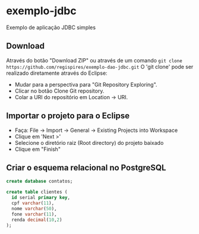 exemplo-jdbc
============
Exemplo de aplicação JDBC simples

Download
--------
Através do botão "Download ZIP" ou através de um comando ```git clone https://github.com/regispires/exemplo-dao-jdbc.git```
O 'git clone' pode ser realizado diretamente através do Eclipse:
- Mudar para a perspectiva para "Git Repository Exploring".
- Clicar no botão Clone Git repository.
- Colar a URI do repositório em Location -> URI.

Importar o projeto para o Eclipse
---------------------------------
- Faça: File -> Import -> General -> Existing Projects into Workspace
- Clique em 'Next >'
- Selecione o diretório raiz (Root directory) do projeto baixado
- Clique em "Finish"

Criar o esquema relacional no PostgreSQL
----------------------------------------
```sql
create database contatos;

create table clientes (
  id serial primary key,
  cpf varchar(11),
  nome varchar(50),
  fone varchar(11),
  renda decimal(10,2)
);
```
